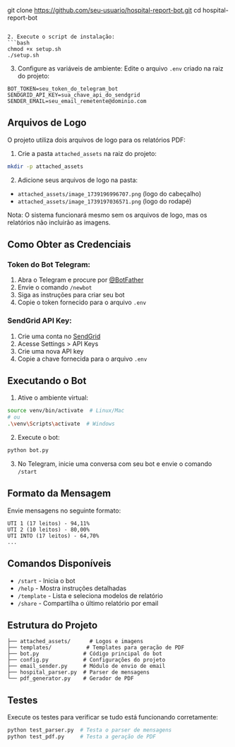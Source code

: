 git clone https://github.com/seu-usuario/hospital-report-bot.git
cd hospital-report-bot
```

2. Execute o script de instalação:
```bash
chmod +x setup.sh
./setup.sh
```

3. Configure as variáveis de ambiente:
   Edite o arquivo `.env` criado na raiz do projeto:

```env
BOT_TOKEN=seu_token_do_telegram_bot
SENDGRID_API_KEY=sua_chave_api_do_sendgrid
SENDER_EMAIL=seu_email_remetente@dominio.com
```

## Arquivos de Logo

O projeto utiliza dois arquivos de logo para os relatórios PDF:

1. Crie a pasta `attached_assets` na raiz do projeto:
```bash
mkdir -p attached_assets
```

2. Adicione seus arquivos de logo na pasta:
- `attached_assets/image_1739196996707.png` (logo do cabeçalho)
- `attached_assets/image_1739197036571.png` (logo do rodapé)

Nota: O sistema funcionará mesmo sem os arquivos de logo, mas os relatórios não incluirão as imagens.

## Como Obter as Credenciais

### Token do Bot Telegram:
1. Abra o Telegram e procure por [@BotFather](https://t.me/BotFather)
2. Envie o comando `/newbot`
3. Siga as instruções para criar seu bot
4. Copie o token fornecido para o arquivo `.env`

### SendGrid API Key:
1. Crie uma conta no [SendGrid](https://signup.sendgrid.com/)
2. Acesse Settings > API Keys
3. Crie uma nova API key
4. Copie a chave fornecida para o arquivo `.env`

## Executando o Bot

1. Ative o ambiente virtual:
```bash
source venv/bin/activate  # Linux/Mac
# ou
.\venv\Scripts\activate  # Windows
```

2. Execute o bot:
```bash
python bot.py
```

3. No Telegram, inicie uma conversa com seu bot e envie o comando `/start`

## Formato da Mensagem

Envie mensagens no seguinte formato:
```
UTI 1 (17 leitos) - 94,11%
UTI 2 (10 leitos) - 80,00%
UTI INTO (17 leitos) - 64,70%
...
```

## Comandos Disponíveis

- `/start` - Inicia o bot
- `/help` - Mostra instruções detalhadas
- `/template` - Lista e seleciona modelos de relatório
- `/share` - Compartilha o último relatório por email

## Estrutura do Projeto

```
├── attached_assets/      # Logos e imagens
├── templates/           # Templates para geração de PDF
├── bot.py              # Código principal do bot
├── config.py           # Configurações do projeto
├── email_sender.py     # Módulo de envio de email
├── hospital_parser.py  # Parser de mensagens
└── pdf_generator.py    # Gerador de PDF
```

## Testes

Execute os testes para verificar se tudo está funcionando corretamente:
```bash
python test_parser.py  # Testa o parser de mensagens
python test_pdf.py     # Testa a geração de PDF